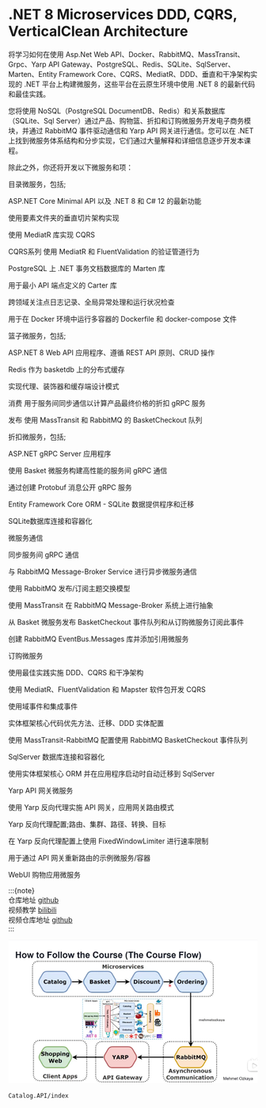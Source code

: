 # .NET 8 Microservices DDD, CQRS, VerticalClean Architecture

将学习如何在使用 Asp.Net Web API、Docker、RabbitMQ、MassTransit、Grpc、Yarp API Gateway、PostgreSQL、Redis、SQLite、SqlServer、Marten、Entity Framework Core、CQRS、MediatR、DDD、垂直和干净架构实现的 .NET 平台上构建微服务，这些平台在云原生环境中使用 .NET 8 的最新代码和最佳实践。

您将使用 NoSQL（PostgreSQL DocumentDB、Redis）和关系数据库（SQLite、Sql Server）通过产品、购物篮、折扣和订购微服务开发电子商务模块，并通过 RabbitMQ 事件驱动通信和 Yarp API 网关进行通信。您可以在 .NET 上找到微服务体系结构和分步实现，它们通过大量解释和详细信息逐步开发本课程。

除此之外，你还将开发以下微服务和项：

目录微服务，包括;

ASP.NET Core Minimal API 以及 .NET 8 和 C# 12 的最新功能

使用要素文件夹的垂直切片架构实现

使用 MediatR 库实现 CQRS

CQRS系列 使用 MediatR 和 FluentValidation 的验证管道行为

PostgreSQL 上 .NET 事务文档数据库的 Marten 库

用于最小 API 端点定义的 Carter 库

跨领域关注点日志记录、全局异常处理和运行状况检查

用于在 Docker 环境中运行多容器的 Dockerfile 和 docker-compose 文件

篮子微服务，包括;

ASP.NET 8 Web API 应用程序、遵循 REST API 原则、CRUD 操作

Redis 作为 basketdb 上的分布式缓存

实现代理、装饰器和缓存端设计模式

消费 用于服务间同步通信以计算产品最终价格的折扣 gRPC 服务

发布 使用 MassTransit 和 RabbitMQ 的 BasketCheckout 队列

折扣微服务，包括;

ASP.NET gRPC Server 应用程序

使用 Basket 微服务构建高性能的服务间 gRPC 通信

通过创建 Protobuf 消息公开 gRPC 服务

Entity Framework Core ORM - SQLite 数据提供程序和迁移

SQLite数据库连接和容器化

微服务通信

同步服务间 gRPC 通信

与 RabbitMQ Message-Broker Service 进行异步微服务通信

使用 RabbitMQ 发布/订阅主题交换模型

使用 MassTransit 在 RabbitMQ Message-Broker 系统上进行抽象

从 Basket 微服务发布 BasketCheckout 事件队列和从订购微服务订阅此事件

创建 RabbitMQ EventBus.Messages 库并添加引用微服务

订购微服务

使用最佳实践实施 DDD、CQRS 和干净架构

使用 MediatR、FluentValidation 和 Mapster 软件包开发 CQRS

使用域事件和集成事件

实体框架核心代码优先方法、迁移、DDD 实体配置

使用 MassTransit-RabbitMQ 配置使用 RabbitMQ BasketCheckout 事件队列

SqlServer 数据库连接和容器化

使用实体框架核心 ORM 并在应用程序启动时自动迁移到 SqlServer

Yarp API 网关微服务

使用 Yarp 反向代理实施 API 网关，应用网关路由模式

Yarp 反向代理配置;路由、集群、路径、转换、目标

在 Yarp 反向代理配置上使用 FixedWindowLimiter 进行速率限制

用于通过 API 网关重新路由的示例微服务/容器

WebUI 购物应用微服务

:::{note}  
仓库地址 [github](https://github.com/Abner1995/code/tree/master/csharp/code/EShopMicroservices)  
视频教学 [bilibili](https://www.bilibili.com/video/BV1Cf421Z78a?spm_id_from=333.788.player.switch&vd_source=1f83a0bae14ae5b8eebb025a6b0e7af7&p=7)  
视频仓库地址 [github](https://github.com/mehmetozkaya/EShopMicroservices/tree/main)  
:::  

![alt text](../../images/dotnet/EShopMicroservices/courseflow.png)

```{toctree}
Catalog.API/index
```